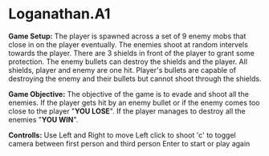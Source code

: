 # Loganathan.A1
 
**Game Setup:**
The player is spawned across  a set of 9 enemy mobs that close in on the player eventually. The enemies shoot at random intervels towards the player. 
There are 3 shields in front of the player to grant some protection. The enemy bullets can destroy the shields and the player.
All shields, player and enemy are one hit. Player's bullets are capable of destroying the enemy and their bullets but cannot shoot through the shields.

**Game Objective:**
The objective of the game is to evade and shoot all the enemies. 
If the player gets hit by an enemy bullet or if the enemy comes too close to the player "**YOU LOSE**".
If the player manages to destroy all the enemies "**YOU WIN**".


**Controlls:** 
Use Left and Right to move
Left click to shoot
'c' to toggel camera between first person and third person
Enter to start or play again
